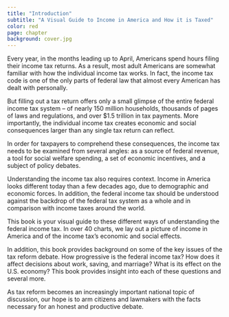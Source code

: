 ```yaml
---
title: "Introduction"
subtitle: "A Visual Guide to Income in America and How it is Taxed"
color: red
page: chapter
background: cover.jpg
---
```

Every year, in the months leading up to April, Americans spend hours filing their income tax returns. As a result, most adult Americans are somewhat familiar with how the individual income tax works. In fact, the income tax code is one of the only parts of federal law that almost every American has dealt with personally.

But filling out a tax return offers only a small glimpse of the entire federal income tax system – of nearly 150 million households, thousands of pages of laws and regulations, and over $1.5 trillion in tax payments. More importantly, the individual income tax creates economic and social consequences larger than any single tax return can reflect.

In order for taxpayers to comprehend these consequences, the income tax needs to be examined from several angles: as a source of federal revenue, a tool for social welfare spending, a set of economic incentives, and a subject of policy debates.

Understanding the income tax also requires context. Income in America looks different today than a few decades ago, due to demographic and economic forces. In addition, the federal income tax should be understood against the backdrop of the federal tax system as a whole and in comparison with income taxes around the world.

This book is your visual guide to these different ways of understanding the federal income tax. In over 40 charts, we lay out a picture of income in America and of the income tax’s economic and social effects.

In addition, this book provides background on some of the key issues of the tax reform debate. How progressive is the federal income tax? How does it affect decisions about work, saving, and marriage? What is its effect on the U.S. economy? This book provides insight into each of these questions and several more.

As tax reform becomes an increasingly important national topic of discussion, our hope is to arm citizens and lawmakers with the facts necessary for an honest and productive debate.
